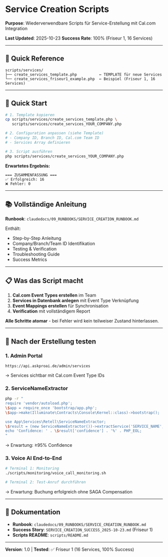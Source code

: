 # Service Creation Scripts

**Purpose**: Wiederverwendbare Scripts für Service-Erstellung mit Cal.com Integration

**Last Updated**: 2025-10-23
**Success Rate**: 100% (Friseur 1, 16 Services)

---

## 📁 Quick Reference

```
scripts/services/
├── create_services_template.php          ← TEMPLATE für neue Services
└── create_services_friseur1_example.php  ← Beispiel (Friseur 1, 16 Services)
```

---

## 🚀 Quick Start

```bash
# 1. Template kopieren
cp scripts/services/create_services_template.php \
   scripts/services/create_services_YOUR_COMPANY.php

# 2. Configuration anpassen (siehe Template)
# - Company ID, Branch ID, Cal.com Team ID
# - Services Array definieren

# 3. Script ausführen
php scripts/services/create_services_YOUR_COMPANY.php
```

**Erwartetes Ergebnis:**
```
=== ZUSAMMENFASSUNG ===
✅ Erfolgreich: 16
❌ Fehler: 0
```

---

## 📚 Vollständige Anleitung

**Runbook**: `claudedocs/09_RUNBOOKS/SERVICE_CREATION_RUNBOOK.md`

Enthält:
- Step-by-Step Anleitung
- Company/Branch/Team ID Identifikation
- Testing & Verification
- Troubleshooting Guide
- Success Metrics

---

## 📋 Was das Script macht

1. **Cal.com Event Types erstellen** im Team
2. **Services in Datenbank anlegen** mit Event Type Verknüpfung
3. **Event Mappings erstellen** für Synchronisation
4. **Verification** mit vollständigem Report

**Alle Schritte atomar** - bei Fehler wird kein teilweiser Zustand hinterlassen.

---

## 🧪 Nach der Erstellung testen

### 1. Admin Portal
```
https://api.askproai.de/admin/services
```
→ Services sichtbar mit Cal.com Event Type IDs

### 2. ServiceNameExtractor
```bash
php -r "
require 'vendor/autoload.php';
\$app = require_once 'bootstrap/app.php';
\$app->make(Illuminate\Contracts\Console\Kernel::class)->bootstrap();

use App\Services\Retell\ServiceNameExtractor;
\$result = (new ServiceNameExtractor())->extractService('SERVICE_NAME', COMPANY_ID);
echo 'Confidence: ' . \$result['confidence'] . '%' . PHP_EOL;
"
```
→ Erwartung: ≥95% Confidence

### 3. Voice AI End-to-End
```bash
# Terminal 1: Monitoring
./scripts/monitoring/voice_call_monitoring.sh

# Terminal 2: Test-Anruf durchführen
```
→ Erwartung: Buchung erfolgreich ohne SAGA Compensation

---

## 📖 Dokumentation

- **Runbook**: `claudedocs/09_RUNBOOKS/SERVICE_CREATION_RUNBOOK.md`
- **Success Story**: `SERVICE_CREATION_SUCCESS_2025-10-23.md` (Friseur 1)
- **Scripts README**: `scripts/README.md`

---

**Version**: 1.0 | **Tested**: ✅ Friseur 1 (16 Services, 100% Success)
